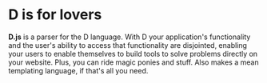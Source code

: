 # D is for lovers

**D.js** is a parser for the D language. With D your application's functionality and the user's ability to access that functionality are disjointed, enabling your users to enable themselves to build tools to solve problems directly on your website. Plus, you can ride magic ponies and stuff. Also makes a mean templating language, if that's all you need.